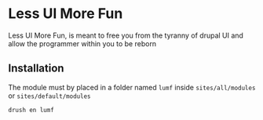 # Less UI More Fun

Less UI More Fun, is meant to free you from the tyranny of drupal UI and allow the programmer within you to be reborn

## Installation

The module must by placed in a folder named `lumf` inside `sites/all/modules` or `sites/default/modules` 
```sh
drush en lumf
```

